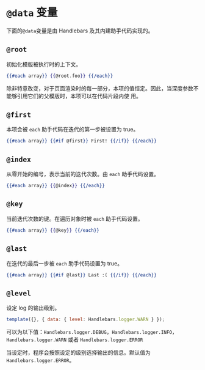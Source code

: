 # `@data` 变量

下面的`@data`变量是由 Handlebars 及其内建助手代码实现的。

## `@root`

初始化模版被执行时的上下文。

```handlebars
{{#each array}} {{@root.foo}} {{/each}}
```

除非特意改变，对于页面渲染时的每一部分，本项的值恒定。因此，当深度参数不能够引用它们的父模版时，本项可以在代码片段内使
用。

## `@first`

本项会被 `each` 助手代码在迭代的第一步被设置为 true。

```handlebars
{{#each array}} {{#if @first}} First! {{/if}} {{/each}}
```

## `@index`

从零开始的编号，表示当前的迭代次数。由 `each` 助手代码设置。

```handlebars
{{#each array}} {{@index}} {{/each}}
```

## `@key`

当前迭代次数的键。在遍历对象时被 `each` 助手代码设置。

```handlebars
{{#each array}} {{@key}} {{/each}}
```

## `@last`

在迭代的最后一步被 `each` 助手代码设置为 true。

```handlebars
{{#each array}} {{#if @last}} Last :( {{/if}} {{/each}}
```

## `@level`

设定 log 的输出级别。

```js
template({}, { data: { level: Handlebars.logger.WARN } });
```

可以为以下值：`Handlebars.logger.DEBUG`，`Handlebars.logger.INFO`，`Handlebars.logger.WARN` 或者
`Handlebars.logger.ERROR`

当设定时，程序会按照设定的级别选择输出的信息。默认值为 `Handlebars.logger.ERROR`。
